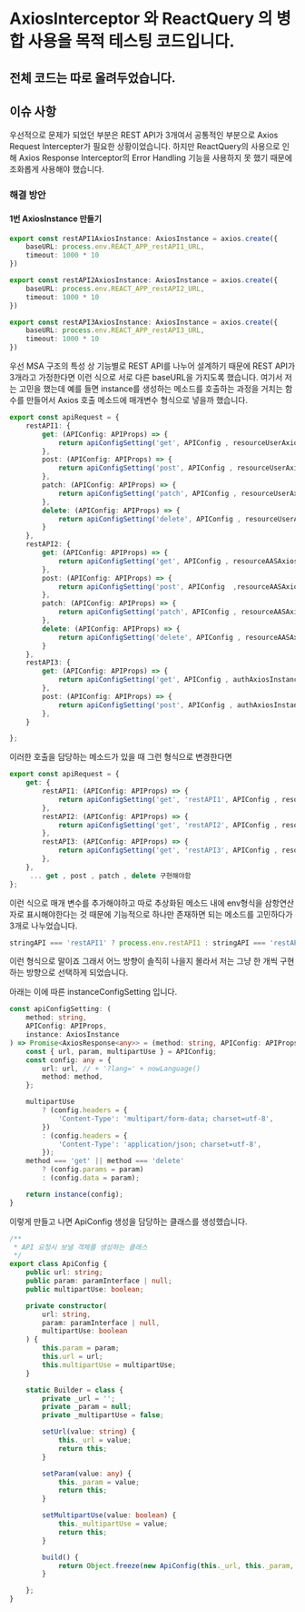 # AxiosInterceptor 와 ReactQuery 의 병합 사용을 목적 테스팅 코드입니다.

## 전체 코드는 따로 올려두었습니다.

## 이슈 사항

우선적으로 문제가 되었던 부분은 REST API가 3개여서 공통적인 부분으로 Axios Request Intercepter가 필요한 상황이었습니다.
하지만 ReactQuery의 사용으로 인해 Axios Response Interceptor의 Error Handling 기능을 사용하지 못 했기 때문에 조화롭게 사용해야 했습니다.

### 해결 방안


#### 1번 AxiosInstance 만들기
```ts
export const restAPI1AxiosInstance: AxiosInstance = axios.create({
    baseURL: process.env.REACT_APP_restAPI1_URL,
    timeout: 1000 * 10
})

export const restAPI2AxiosInstance: AxiosInstance = axios.create({
    baseURL: process.env.REACT_APP_restAPI2_URL,
    timeout: 1000 * 10
})

export const restAPI3AxiosInstance: AxiosInstance = axios.create({
    baseURL: process.env.REACT_APP_restAPI3_URL,
    timeout: 1000 * 10
})
```
우선 MSA 구조의 특성 상 기능별로 REST API를 나누어 설계하기 때문에 REST API가 3개라고 가정한다면 이런 식으로 서로 다른 baseURL을 가지도록 했습니다. 여기서 저는 고민을 했는데 예를 들면
instance를 생성하는 메소드를 호출하는 과정을 거치는 함수를 만들어서 Axios 호출 메소드에 매개변수 형식으로 넣을까 했습니다. 

```ts
export const apiRequest = {
    restAPI1: {
        get: (APIConfig: APIProps) => {
            return apiConfigSetting('get', APIConfig , resourceUserAxiosInstance );
        },
        post: (APIConfig: APIProps) => {
            return apiConfigSetting('post', APIConfig , resourceUserAxiosInstance);
        },
        patch: (APIConfig: APIProps) => {
            return apiConfigSetting('patch', APIConfig , resourceUserAxiosInstance);
        },
        delete: (APIConfig: APIProps) => {
            return apiConfigSetting('delete', APIConfig , resourceUserAxiosInstance);
        }
    },
    restAPI2: {
        get: (APIConfig: APIProps) => {
            return apiConfigSetting('get', APIConfig , resourceAASAxiosInstance);
        },
        post: (APIConfig: APIProps) => {
            return apiConfigSetting('post', APIConfig  ,resourceAASAxiosInstance);
        },
        patch: (APIConfig: APIProps) => {
            return apiConfigSetting('patch', APIConfig , resourceAASAxiosInstance);
        },
        delete: (APIConfig: APIProps) => {
            return apiConfigSetting('delete', APIConfig , resourceAASAxiosInstance);
        }
    },
    restAPI3: {
        get: (APIConfig: APIProps) => {
            return apiConfigSetting('get', APIConfig , authAxiosInstance );
        },
        post: (APIConfig: APIProps) => {
            return apiConfigSetting('post', APIConfig , authAxiosInstance);
        },
    }

};
```
이러한 호출을 담당하는 메소드가 있을 때 그런 형식으로 변경한다면 


```ts
export const apiRequest = {
    get: {
        restAPI1: (APIConfig: APIProps) => {
            return apiConfigSetting('get', 'restAPI1', APIConfig , resourceUserAxiosInstance );
        },
        restAPI2: (APIConfig: APIProps) => {
            return apiConfigSetting('get', 'restAPI2', APIConfig , resourceUserAxiosInstance);
        },
        restAPI3: (APIConfig: APIProps) => {
            return apiConfigSetting('get', 'restAPI3', APIConfig , resourceUserAxiosInstance);
        },
    },
     ... get , post , patch , delete 구현해야함
};

```
이런 식으로 매개 변수를 추가해야하고 따로 추상화된 메소드 내에 env형식을 삼항연산자로 표시해야한다는 것 때문에 기능적으로 하나만 존재하면 되는 메소드를 고민하다가 3개로 나누었습니다.
```ts
stringAPI === 'restAPI1' ? process.env.restAPI1 : stringAPI === 'restAPI2' ? process.env.restAPI2
```
이런 형식으로 말이죠 그래서 어느 방향이 솔직히 나을지 몰라서 저는 그냥 한 개씩 구현하는 방향으로 선택하게 되었습니다.

아래는 이에 따른 instanceConfigSetting 입니다.
```ts
const apiConfigSetting: (
    method: string,
    APIConfig: APIProps,
    instance: AxiosInstance
) => Promise<AxiosResponse<any>> = (method: string, APIConfig: APIProps , instance: AxiosInstance) => {
    const { url, param, multipartUse } = APIConfig;
    const config: any = {
        url: url, // + '?lang=' + nowLanguage()
        method: method,
    };

    multipartUse
        ? (config.headers = {
            'Content-Type': 'multipart/form-data; charset=utf-8',
        })
        : (config.headers = {
            'Content-Type': 'application/json; charset=utf-8',
        });
    method === 'get' || method === 'delete'
        ? (config.params = param)
        : (config.data = param);

    return instance(config);
}
```

이렇게 만들고 나면 ApiConfig 생성을 담당하는 클래스를 생성했습니다.

```ts
/**
 * API 요청시 보낼 객체를 생성하는 클래스
 */
export class ApiConfig {
    public url: string;
    public param: paramInterface | null;
    public multipartUse: boolean;

    private constructor(
        url: string,
        param: paramInterface | null,
        multipartUse: boolean
    ) {
        this.param = param;
        this.url = url;
        this.multipartUse = multipartUse;
    }

    static Builder = class {
        private _url = '';
        private _param = null;
        private _multipartUse = false;

        setUrl(value: string) {
            this._url = value;
            return this;
        }

        setParam(value: any) {
            this._param = value;
            return this;
        }

        setMultipartUse(value: boolean) {
            this._multipartUse = value;
            return this;
        }

        build() {
            return Object.freeze(new ApiConfig(this._url, this._param, this._multipartUse));
        }

    };
}
```
